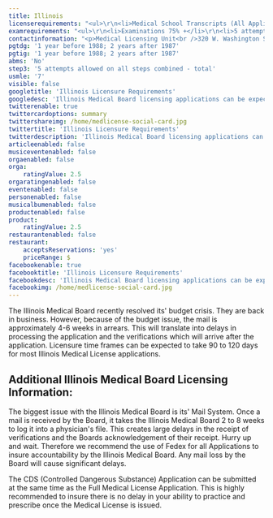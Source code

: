 ```yaml
---
title: Illinois
licenserequirements: "<ul>\r\n<li>Medical School Transcripts (All Applicants)</li>\r\n<li>Medical School Forms (EdNon/AfMed - International Graduates)</li>\r\n<li>Internship/Residency/Fellowship Verifications</li>\r\n<li>All State Medical Licenses</li>\r\n<li>All National Examination Scores (USMLE/FLEX/NBME)</li>\r\n<li>ECFMG Certification</li>\r\n<li>Foreign Medical Licenses (International Graduates)</li>\r\n</ul>"
examrequirements: "<ul>\r\n<li>Examinations 75% +</li>\r\n<li>5 attempts limit on all USMLE Steps Combined</li>\r\n<li>7 year limit- USMLE, 10 if Md/PhD</li>\r\n<li>1 year PGY for USA Grads if completed before 1988; 2 Years after 1987</li>\r\n<li>1 year PGY for International Grads if completed before 1988; 2 years after 1987</li>\r\n<li>State Exam Accepted if Pre-1975</li>\r\n<li>No SPEX Exam Requirement</li>\r\n</ul>"
contactinformation: "<p>Medical Licensing Unit<br />320 W. Washington St.<br />3rd Floor<br />Springfield, IL 62786<br />Phone: (217) 524-7534<br />Fax: (217) 524-2169</p>\r\n<p><a href=\"http://www.idfpr.com/\">www.idfpr.com</a></p>"
pgtdg: '1 year before 1988; 2 years after 1987'
pgtig: '1 year before 1988; 2 years after 1987'
abms: 'No'
step3: '5 attempts allowed on all steps combined - total'
usmle: '7'
visible: false
googletitle: 'Illinois Licensure Requirements'
googledesc: 'Illinois Medical Board licensing applications can be expected to take 90 to 120 days. We recommend using Fedex to insure accountability by the Illinois Medical Board. Any mail loss by the Board will cause significant delays. The CDS (Controlled Dangerous Substance) Application can be submitted at same time. '
twitterenable: true
twittercardoptions: summary
twittershareimg: /home/medlicense-social-card.jpg
twittertitle: 'Illinois Licensure Requirements'
twitterdescription: 'Illinois Medical Board licensing applications can be expected to take 90 to 120 days. We recommend using Fedex to insure accountability by the Illinois Medical Board. Any mail loss by the Board will cause significant delays. The CDS (Controlled Dangerous Substance) Application can be submitted at same time. '
articleenabled: false
musiceventenabled: false
orgaenabled: false
orga:
    ratingValue: 2.5
orgaratingenabled: false
eventenabled: false
personenabled: false
musicalbumenabled: false
productenabled: false
product:
    ratingValue: 2.5
restaurantenabled: false
restaurant:
    acceptsReservations: 'yes'
    priceRange: $
facebookenable: true
facebooktitle: 'Illinois Licensure Requirements'
facebookdesc: 'Illinois Medical Board licensing applications can be expected to take 90 to 120 days. We recommend using Fedex to insure accountability by the Illinois Medical Board. Any mail loss by the Board will cause significant delays. The CDS (Controlled Dangerous Substance) Application can be submitted at same time. '
facebookimg: /home/medlicense-social-card.jpg
---
```


<p>The Illinois Medical Board recently resolved its' budget crisis. They are back in business. However, because of the budget issue, the mail is approximately 4-6 weeks in arrears. This will translate into delays in processing the application and the verifications which will arrive after the application. Licensure time frames can be expected to take 90 to 120 days for most Illinois Medical License applications.</p>
<h2 id="mcetoc_1cdqa1tu20">Additional Illinois Medical Board Licensing Information:</h2>
<p>The biggest issue with the Illinois Medical Board is its' Mail System. Once a mail is received by the Board, it takes the Illinois Medical Board 2 to 8 weeks to log it into a physician's file. This creates large delays in the receipt of verifications and the Boards acknowledgement of their receipt. Hurry up and wait. Therefore we recommend the use of Fedex for all Applications to insure accountability by the Illinois Medical Board. Any mail loss by the Board will cause significant delays.</p>
<p>The CDS (Controlled Dangerous Substance) Application can be submitted at the same time as the Full Medical License Application. This is highly recommended to insure there is no delay in your ability to practice and prescribe once the Medical License is issued.</p>